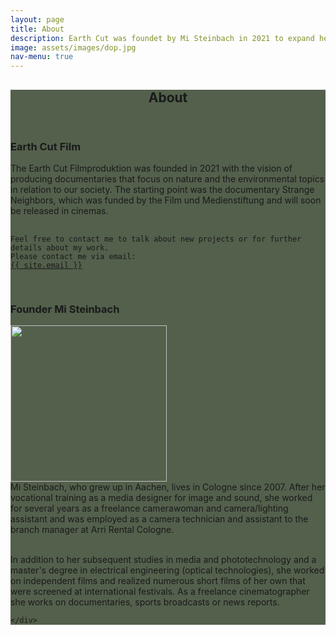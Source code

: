 ```yaml
---
layout: page
title: About 
description: Earth Cut was foundet by Mi Steinbach in 2021 to expand her filmmaking to documentaries that reflect her personal signature.
image: assets/images/dop.jpg
nav-menu: true
---
```


<!-- Main -->
<div id="main" class="alt" style="background-color: #192b0fbd">

<!-- One -->
<section id="one">
	<div class="inner">
		<header class="major">
			<h1>About</h1>
		</header>
<h3>Earth Cut Film</h3>
		The Earth Cut Filmproduktion was founded in 2021 with the vision of producing documentaries that focus on nature and the environmental topics in relation to our society. The starting point was the documentary Strange Neighbors, which was funded by the Film und Medienstiftung and will soon be released in cinemas. 
    <pre>
        <code>
Feel free to contact me to talk about new projects or for further details about my work.
Please contact me via email:
<a href="mailto:{{ site.email }}">{{ site.email }}</a> 
        </code>
        </pre>
	<!--  <div class="row"> <div class="5u 12u$(small)"> -->
		<h3>Founder Mi Steinbach</h3>
		<p><span class="left"><img src="{% link assets/images/portrait.jpg %}" width="250" height="250" alt="" /></span>
       <br>
Mi Steinbach, who grew up in Aachen, lives in Cologne since 2007. After her vocational training as a media designer for image and sound, she worked for several years as a freelance camerawoman and camera/lighting assistant and was employed as a camera technician and assistant to the branch manager at Arri Rental Cologne.  <br> <br>

In addition to her subsequent studies in media and phototechnology and a master's degree in electrical engineering (optical technologies), she worked on independent films and realized numerous short films of her own that were screened at international festivals. As a freelance cinematographer she works on documentaries, sports broadcasts or news reports.</p>
  


	</div>
</div>
